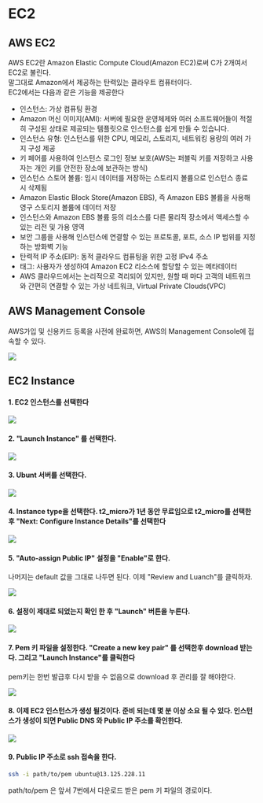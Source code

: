 # EC2

## AWS EC2 <a href="#aws-ec2" id="aws-ec2"></a>

AWS EC2란 Amazon Elastic Compute Cloud(Amazon EC2)로써 C가 2개여서 EC2로 불린다.\
말그대로 Amazon에서 제공하는 탄력있는 클라우트 컴퓨터이다.\
EC2에서는 다음과 같은 기능을 제공한다

* 인스턴스: 가상 컴퓨팅 환경
* Amazon 머신 이미지(AMI): 서버에 필요한 운영체제와 여러 소프트웨어들이 적절히 구성된 상태로 제공되는 템플릿으로 인스턴스를 쉽게 만들 수 있습니다.
* 인스턴스 유형: 인스턴스를 위한 CPU, 메모리, 스토리지, 네트워킹 용량의 여러 가지 구성 제공
* 키 페어를 사용하여 인스턴스 로그인 정보 보호(AWS는 퍼블릭 키를 저장하고 사용자는 개인 키를 안전한 장소에 보관하는 방식)
* 인스턴스 스토어 볼륨: 임시 데이터를 저장하는 스토리지 볼륨으로 인스턴스 종료 시 삭제됨
* Amazon Elastic Block Store(Amazon EBS), 즉 Amazon EBS 볼륨을 사용해 영구 스토리지 볼륨에 데이터 저장
* 인스턴스와 Amazon EBS 볼륨 등의 리소스를 다른 물리적 장소에서 액세스할 수 있는 리전 및 가용 영역
* 보안 그룹을 사용해 인스턴스에 연결할 수 있는 프로토콜, 포트, 소스 IP 범위를 지정하는 방화벽 기능
* 탄력적 IP 주소(EIP): 동적 클라우드 컴퓨팅을 위한 고정 IPv4 주소
* 태그: 사용자가 생성하여 Amazon EC2 리소스에 할당할 수 있는 메타데이터
* AWS 클라우드에서는 논리적으로 격리되어 있지만, 원할 때 마다 고객의 네트워크와 간편히 연결할 수 있는 가상 네트워크, Virtual Private Clouds(VPC)

## AWS Management Console <a href="#aws-management-console" id="aws-management-console"></a>

AWS가입 및 신용카드 등록을 사전에 완료하면, AWS의 Management Console에 접속할 수 있다.

![](https://media.vlpt.us/post-images/inyong\_pang/0a7ff710-2fc6-11ea-8298-5bb2e4a1ff0f/image.png)

## EC2 Instance <a href="#ec2-instance" id="ec2-instance"></a>

#### 1. EC2 인스턴스를 선택한다 <a href="#1-ec2" id="1-ec2"></a>

![](https://media.vlpt.us/post-images/inyong\_pang/31fc9b90-2fc6-11ea-86b3-238eec66dc4f/image.png)

#### 2. "Launch Instance" 를 선택한다. <a href="#2-launch-instance" id="2-launch-instance"></a>

![](https://media.vlpt.us/post-images/inyong\_pang/3a4e46e0-2fc6-11ea-8298-5bb2e4a1ff0f/image.png)

#### 3. Ubunt 서버를 선택한다. <a href="#3-ubunt" id="3-ubunt"></a>

![](https://media.vlpt.us/post-images/inyong\_pang/40837ad0-2fc6-11ea-8298-5bb2e4a1ff0f/image.png)

#### 4. Instance type을 선택한다. t2\_micro가 1년 동안 무료임으로 t2\_micro를 선택한 후 "Next: Configure Instance Details"를 선택한다 <a href="#4-instance-type-t2_micro-1-t2_micro-next-configure-instance-details" id="4-instance-type-t2_micro-1-t2_micro-next-configure-instance-details"></a>

![](https://media.vlpt.us/post-images/inyong\_pang/49a854a0-2fc6-11ea-86b3-238eec66dc4f/image.png)

#### 5. "Auto-assign Public IP" 설정을 "Enable"로 한다. <a href="#5-auto-assign-public-ip-enable" id="5-auto-assign-public-ip-enable"></a>

나머지는 default 값을 그대로 나두면 된다. 이제 "Review and Luanch"를 클릭하자.

![](https://media.vlpt.us/post-images/inyong\_pang/53aa9620-2fc6-11ea-8f58-c75abca5fa3b/image.png)

#### 6. 설정이 제대로 되었는지 확인 한 후 "Launch" 버튼을 누른다. <a href="#6-launch" id="6-launch"></a>

![](https://media.vlpt.us/post-images/inyong\_pang/5b7fe580-2fc6-11ea-86b3-238eec66dc4f/image.png)

#### 7. Pem 키 파일을 설정한다. "Create a new key pair" 를 선택한후 download 받는다. 그리고 "Launch Instance"를 클릭한다 <a href="#7-pem-create-a-new-key-pair-download-launch-instance" id="7-pem-create-a-new-key-pair-download-launch-instance"></a>

pem키는 한번 발급후 다시 받을 수 없음으로 download 후 관리를 잘 해야한다.

![](https://media.vlpt.us/post-images/inyong\_pang/7ce7d660-2fc6-11ea-8f58-c75abca5fa3b/image.png)

#### 8. 이제 EC2 인스턴스가 생성 될것이다. 준비 되는데 몇 분 이상 소요 될 수 있다. 인스턴스가 생성이 되면 Public DNS 와 Public IP 주소를 확인한다. <a href="#8-ec2-public-dns-public-ip" id="8-ec2-public-dns-public-ip"></a>

![](https://media.vlpt.us/post-images/inyong\_pang/82298290-2fc6-11ea-8f58-c75abca5fa3b/image.png)

#### 9. Public IP 주소로 ssh 접속을 한다. <a href="#9-public-ip-ssh" id="9-public-ip-ssh"></a>

```bash
ssh -i path/to/pem ubuntu@13.125.228.11
```

path/to/pem 은 앞서 7번에서 다운로드 받은 pem 키 파일의 경로이다.
